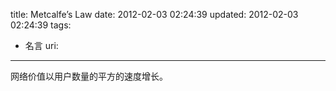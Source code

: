 title: Metcalfe’s Law
date: 2012-02-03 02:24:39
updated: 2012-02-03 02:24:39
tags: 
 - 名言
uri: 
---

网络价值以用户数量的平方的速度增长。